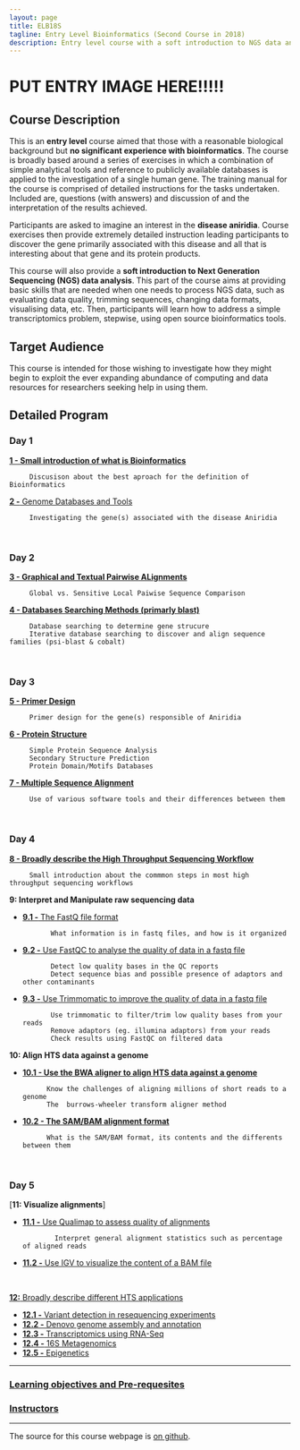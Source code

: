 ```yaml
---
layout: page
title: ELB18S
tagline: Entry Level Bioinformatics (Second Course in 2018)
description: Entry level course with a soft introduction to NGS data analysis 
---
```

# PUT ENTRY IMAGE HERE!!!!!

## Course Description
This is an **entry level** course aimed that those with a reasonable biological background but **no significant experience with bioinformatics**. The course is broadly based around a series of exercises in which a combination of simple analytical tools and reference to publicly available databases is applied to the investigation of a single human gene. The training manual for the course is comprised of detailed instructions for the tasks undertaken. Included are, questions (with answers) and discussion of and the interpretation of the results achieved.

Participants are asked to imagine an interest in the **disease aniridia**. Course exercises then provide extremely detailed instruction leading participants to discover the gene primarily associated with this disease and all that is interesting about that gene and its protein products.

This course will also provide a **soft introduction to Next Generation Sequencing (NGS) data analysis**. This part of the course aims at providing basic skills that are needed when one needs to process NGS data, such as evaluating data quality, trimming sequences, changing data formats, visualising data, etc. Then, participants will learn how to address a simple transcriptomics problem, stepwise, using open source bioinformatics tools.

## Target Audience
This course is intended for those wishing to investigate how they might begin to exploit the ever expanding abundance of computing and data resources for researchers seeking help in using them. 

## Detailed Program

### Day 1
[**1 - Small introduction of what is Bioinformatics**](assets/000-Bioinformatics_Definition.pdf)
        
         Discusison about the best aproach for the definition of Bioinformatics

[**2 -** Genome Databases and Tools](assets/01-Databases_Practical.pdf)

         Investigating the gene(s) associated with the disease Aniridia      
</br>

### Day 2
[**3 - Graphical and Textual Pairwise ALignments**](assets/02-Pairwise_Alignment_Practical.pdf)

         Global vs. Sensitive Local Paiwise Sequence Comparison

[**4 - Databases Searching Methods (primarly blast)**](assets/03-Database_Searching_Practical.pdf)

         Database searching to determine gene strucure
         Iterative database searching to discover and align sequence families (psi-blast & cobalt)
</br> 

### Day 3
[**5 - Primer Design**](assets/04-Primer_Design_Practical.pdf)

         Primer design for the gene(s) responsible of Aniridia 

[**6 - Protein Structure**](assets/05-Structure_Prediction_Practical.pdf)

         Simple Protein Sequence Analysis
         Secondary Structure Prediction
         Protein Domain/Motifs Databases

[**7 - Multiple Sequence Alignment**](assets/06-Multiple_Sequence_Alignment_Practical.pdf)

         Use of various software tools and their differences between them
</br>

### Day 4
[**8 - Broadly describe the High Throughput Sequencing Workflow**](pages/L08.md)

         Small introduction about the commmon steps in most high throughput sequencing workflows
         
**9: Interpret and Manipulate raw sequencing data**
  + [**9.1 -** The FastQ file format](pages/L09.md/#LO9.1)
  
               What information is in fastq files, and how is it organized
                
  + [**9.2 -** Use FastQC to analyse the quality of data in a fastq file](pages/L09.md/#LO9.2)
  
               Detect low quality bases in the QC reports  
               Detect sequence bias and possible presence of adaptors and other contaminants
               
  + [**9.3 -** Use Trimmomatic to improve the quality of data in a fastq file](pages/L09.md/#LO9.3)
               
               Use trimmomatic to filter/trim low quality bases from your reads
               Remove adaptors (eg. illumina adaptors) from your reads
               Check results using FastQC on filtered data
               
**10: Align HTS data against a genome**
  + [**10.1 - Use the BWA aligner to align HTS data against a genome**](pages/L10.md/#L10.1)
  
              Know the challenges of aligning millions of short reads to a genome
              The  burrows-wheeler transform aligner method
                         
  + [**10.2 - The SAM/BAM alignment format**](pages/L10.md/#L10.2)
              
              What is the SAM/BAM format, its contents and the differents between them
</br>

### Day 5
[**11: Visualize alignments**]
  + [**11.1 -** Use Qualimap to assess quality of alignments](pages/L11.md/#L11.1)
                
                Interpret general alignment statistics such as percentage of aligned reads
                
  + [**11.2 -** Use IGV to visualize the content of a BAM file](pages/L11.md/#L11.2)
</br>
                
[**12:** Broadly describe different HTS applications](pages/L12.md)
  + [**12.1 -** Variant detection in resequencing experiments](pages/L12.md/#L12.1)
  + [**12.2 -** Denovo genome assembly and annotation](pages/L12.md/#L12.2)
  + [**12.3 -** Transcriptomics using RNA-Seq](pages/L12.md/#L12.3)
  + [**12.4 -** 16S Metagenomics](pages/L12.html/#L12.4)
  + [**12.5 -** Epigenetics](pages/L12.md/#L12.5)

---

### [Learning objectives and Pre-requesites](pages/objectives_prerequesites.md)


### [Instructors](pages/instructors.md)
---

The source for this course webpage is [on github](https://github.com/GTPB/Web_course_template).
